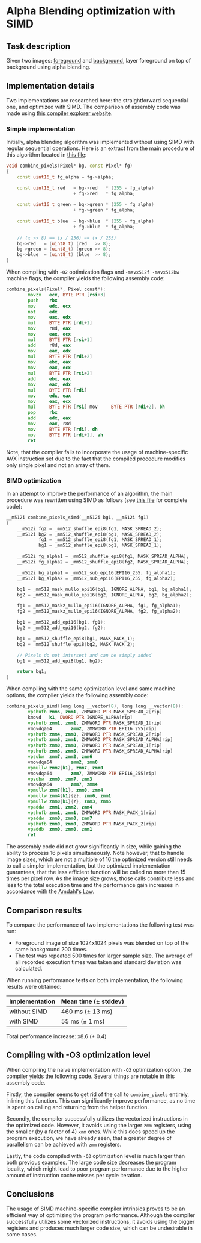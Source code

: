 # Alpha Blending optimization with SIMD

## Task description

Given two images: [foreground](assets/poltorashka_cropped_uneven.bmp) and
[background](assets/wooden_table_scaled.bmp), layer foreground on top of
background using alpha blending.

## Implementation details

Two implementations are researched here: the straightforward sequential one,
and optimized with SIMD. The comparison of assembly code was made using
[this compiler explorer website](https://godbolt.org).

### Simple implementation

Initially, alpha blending algorithm was implemented without using SIMD with
regular sequential operations. Here is an extract from the main procedure of
this algorithm located in [this file](src/blending/blender_simple.cpp):

```cpp
void combine_pixels(Pixel* bg, const Pixel* fg)
{
    const uint16_t fg_alpha = fg->alpha;

    const uint16_t red   = bg->red   * (255 - fg_alpha)
                         + fg->red   * fg_alpha;
    
    const uint16_t green = bg->green * (255 - fg_alpha)
                         + fg->green * fg_alpha;

    const uint16_t blue  = bg->blue  * (255 - fg_alpha)
                         + fg->blue  * fg_alpha;
    
    // (x >> 8) == (x / 256) ~= (x / 255)
    bg->red   = (uint8_t) (red   >> 8);
    bg->green = (uint8_t) (green >> 8);
    bg->blue  = (uint8_t) (blue  >> 8);
}
```

When compiling with `-O2` optimization flags and `-mavx512f -mavx512bw` machine
flags, the compiler yields the following assembly code:

```asm
combine_pixels(Pixel*, Pixel const*):
        movzx   ecx, BYTE PTR [rsi+3]
        push    rbx
        mov     edx, ecx
        not     edx
        mov     eax, edx
        mul     BYTE PTR [rdi+1]
        mov     r8d, eax
        mov     eax, ecx
        mul     BYTE PTR [rsi+1]
        add     r8d, eax
        mov     eax, edx
        mul     BYTE PTR [rdi+2]
        mov     ebx, eax
        mov     eax, ecx
        mul     BYTE PTR [rsi+2]
        add     ebx, eax
        mov     eax, edx
        mul     BYTE PTR [rdi]
        mov     edx, eax
        mov     eax, ecx
        mul     BYTE PTR [rsi] mov     BYTE PTR [rdi+2], bh
        pop     rbx
        add     edx, eax
        mov     eax, r8d
        mov     BYTE PTR [rdi], dh
        mov     BYTE PTR [rdi+1], ah
        ret
```

Note, that the compiler fails to incorporate the usage of machine-specific AVX
instruction set due to the fact that the compiled procedure modifies only single
pixel and not an array of them.

### SIMD optimization

In an attempt to improve the performance of an algorithm, the main procedure
was rewritten using SIMD as follows (see
[this file](src/blending/blender_optimized.cpp) for complete code):

```cpp
__m512i combine_pixels_simd(__m512i bg1, __m512i fg1)
{
    __m512i fg2 = _mm512_shuffle_epi8(fg1, MASK_SPREAD_2);
    __m512i bg2 = _mm512_shuffle_epi8(bg1, MASK_SPREAD_2);
            fg1 = _mm512_shuffle_epi8(fg1, MASK_SPREAD_1);
            bg1 = _mm512_shuffle_epi8(bg1, MASK_SPREAD_1);

    __m512i fg_alpha1 = _mm512_shuffle_epi8(fg1, MASK_SPREAD_ALPHA);
    __m512i fg_alpha2 = _mm512_shuffle_epi8(fg2, MASK_SPREAD_ALPHA);

    __m512i bg_alpha1 = _mm512_sub_epi16(EPI16_255, fg_alpha1);
    __m512i bg_alpha2 = _mm512_sub_epi16(EPI16_255, fg_alpha2);

    bg1 = _mm512_mask_mullo_epi16(bg1, IGNORE_ALPHA, bg1, bg_alpha1);
    bg2 = _mm512_mask_mullo_epi16(bg2, IGNORE_ALPHA, bg2, bg_alpha2);

    fg1 = _mm512_maskz_mullo_epi16(IGNORE_ALPHA, fg1, fg_alpha1);
    fg2 = _mm512_maskz_mullo_epi16(IGNORE_ALPHA, fg2, fg_alpha2);

    bg1 = _mm512_add_epi16(bg1, fg1);
    bg2 = _mm512_add_epi16(bg2, fg2);

    bg1 = _mm512_shuffle_epi8(bg1, MASK_PACK_1);
    bg2 = _mm512_shuffle_epi8(bg2, MASK_PACK_2);

    // Pixels do not intersect and can be simply added
    bg1 = _mm512_add_epi8(bg1, bg2);

    return bg1;
}
```

When compiling with the same optimization level and same machine options, the
compiler yields the following assembly code:

```asm
combine_pixels_simd(long long __vector(8), long long __vector(8)):
        vpshufb zmm5, zmm1, ZMMWORD PTR MASK_SPREAD_2[rip]
        kmovd   k1, DWORD PTR IGNORE_ALPHA[rip]
        vpshufb zmm1, zmm1, ZMMWORD PTR MASK_SPREAD_1[rip]
        vmovdqa64       zmm2, ZMMWORD PTR EPI16_255[rip]
        vpshufb zmm4, zmm0, ZMMWORD PTR MASK_SPREAD_2[rip]
        vpshufb zmm6, zmm1, ZMMWORD PTR MASK_SPREAD_ALPHA[rip]
        vpshufb zmm0, zmm0, ZMMWORD PTR MASK_SPREAD_1[rip]
        vpshufb zmm3, zmm5, ZMMWORD PTR MASK_SPREAD_ALPHA[rip]
        vpsubw  zmm7, zmm2, zmm6
        vmovdqa64       zmm2, zmm0
        vpmullw zmm2{k1}, zmm7, zmm0
        vmovdqa64       zmm7, ZMMWORD PTR EPI16_255[rip]
        vpsubw  zmm0, zmm7, zmm3
        vmovdqa64       zmm7, zmm4
        vpmullw zmm7{k1}, zmm0, zmm4
        vpmullw zmm4{k1}{z}, zmm6, zmm1
        vpmullw zmm0{k1}{z}, zmm3, zmm5
        vpaddw  zmm1, zmm2, zmm4
        vpshufb zmm1, zmm1, ZMMWORD PTR MASK_PACK_1[rip]
        vpaddw  zmm0, zmm0, zmm7
        vpshufb zmm0, zmm0, ZMMWORD PTR MASK_PACK_2[rip]
        vpaddb  zmm0, zmm0, zmm1
        ret
```

The assembly code did not grow significantly in size, while gaining the ability
to process 16 pixels simultaneously. Note however, that to handle image sizes,
which are not a multiple of 16 the optimized version still needs to call a
simpler implementation, but the optimized implementation guarantees, that the
less efficient function will be called no more than 15 times per pixel row.
As the image size grows, those calls contribute less and less to the total
execution time and the performance gain increases in accordance with the
[Amdahl's Law](https://en.wikipedia.org/wiki/Amdahl%27s_law).

## Comparison results

To compare the performance of two implementations the following test was run:

- Foreground image of size 1024x1024 pixels was blended on top of the same
background 200 times.
- The test was repeated 500 times for larger sample size. The average of all
recorded execution times was taken and standard deviation was calculated.

When running performance tests on both implementation, the following results
were obtained:

| Implementation | Mean time ($\pm$ stddev) |
|---|---|
|without SIMD   | 460 ms ($\pm$ 13 ms) |
|with SIMD      | 55 ms ($\pm$ 1 ms)   |

Total performance increase: x8.6 ($\pm$ 0.4)

## Compiling with -O3 optimization level

When compiling the naive implementation with `-O3` optimization option, the
compiler yields [the following code](https://godbolt.org/z/MMYEcfnvr). Several
things are notable in this assembly code.

Firstly, the compiler seems to get rid of the call to `combine_pixels` entirely,
inlining this function. This can significantly improve performance, as no time
is spent on calling and returning from the helper function.

Secondly, the compiler successfully utilizes the vectorized instructions in the
optimized code. However, it avoids using the larger `zmm` registers, using the
smaller (by a factor of 4) `xmm` ones. While this does speed up the program
execution, we have already seen, that a greater degree of parallelism can be
achieved with `zmm` registers.

Lastly, the code compiled with `-O3` optimization level is much larger than both
previous examples. The large code size decreases the program locality, which
might lead to poor program performance due to the higher amount of
instruction cache misses per cycle iteration.

## Conclusions

The usage of SIMD machine-specific compiler intrinsics proves to be an efficient
way of optimizing the program performance. Although the compiler successfully
utilizes some vectorized instructions, it avoids using the bigger registers and
produces much larger code size, which can be undesirable in some cases.

